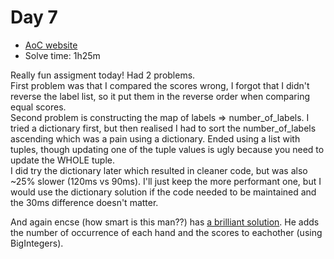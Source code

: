 # Day 7
- [AoC website](https://adventofcode.com/2023/day/7)
- Solve time: 1h25m

Really fun assigment today! Had 2 problems.  
First problem was that I compared the scores wrong, I forgot that I didn't reverse the label list, so it put them in the reverse order when comparing equal scores.  
Second problem is constructing the map of labels => number_of_labels. I tried a dictionary first, but then realised I had to sort the number_of_labels ascending which was a pain using a dictionary. Ended using a list with tuples, though updating one of the tuple values is ugly because you need to update the WHOLE tuple.  
I did try the dictionary later which resulted in cleaner code, but was also ~25% slower (120ms vs 90ms). I'll just keep the more performant one, but I would use the dictionary solution if the code needed to be maintained and the 30ms difference doesn't matter.  

And again encse (how smart is this man??) has [a brilliant solution](https://github.com/encse/adventofcode/blob/master/2023/Day07/Solution.cs). He adds the number of occurrence of each hand and the scores to eachother (using BigIntegers).  
